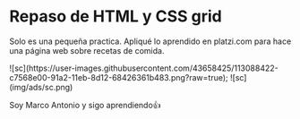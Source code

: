 <h1>Repaso de HTML y CSS grid</h1>
<p>Solo es una pequeña practica. Apliqué lo aprendido en platzi.com para hace una página web sobre recetas 
de comida.</p>
![sc](https://user-images.githubusercontent.com/43658425/113088422-c7568e00-91a2-11eb-8d12-68426361b483.png?raw=true);
![sc](img/ads/sc.png)
<p>Soy Marco Antonio y sigo aprendiendo👍</p>
